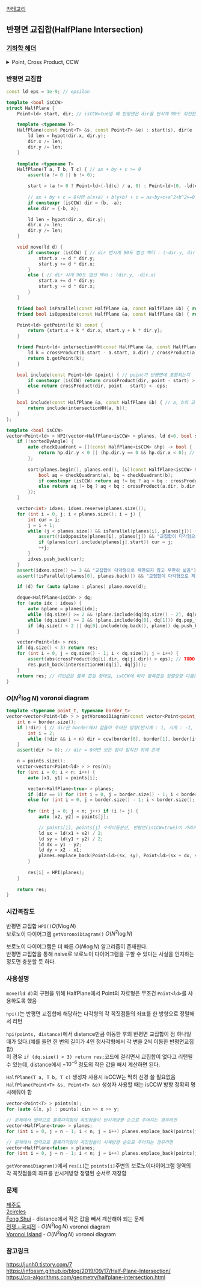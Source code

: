 [카테고리](/README.md)
## 반평면 교집합(HalfPlane Intersection)
### [기하학 헤더](/기하학/Geometry%20Header.md)
<details>
<summary>Point, Cross Product, CCW</summary>

```cpp
template <typename T>
struct Point {
    T x, y;

    Point() = default;
    Point(T x, T y) : x(x), y(y) {}
    template <typename U> Point(const Point<U> &other) : x(static_cast<T>(other.x)), y(static_cast<T>(other.y)) {}

    Point operator-(const Point &other) const { return {x - other.x, y - other.y}; }
};

template <typename T>
T crossProduct(const Point<T> &p1, const Point<T> &p2) {
    return (p1.x * p2.y - p2.x * p1.y);
}

template <typename T>
int ccw(const Point<T> &p1, const Point<T> &p2, const Point<T> &p3) { // -1 : 시계, 0 : 일직선, 1 : 반시계
    T cp = crossProduct(p2 - p1, p3 - p1);
    return (cp > 0) - (cp < 0);
}
```
</details>

### 반평면 교집합
```cpp
const ld eps = 1e-9; // epsilon

template <bool isCCW>
struct HalfPlane {
    Point<ld> start, dir; // isCCW=tue일 때 반평면은 dir을 반시계 90도 회전한 방향(dir 왼쪽)에 위치

    template <typename T>
    HalfPlane(const Point<T> &s, const Point<T> &e) : start(s), dir(e - s) {
        ld len = hypot(dir.x, dir.y);
        dir.x /= len;
        dir.y /= len;
    }
    
    template <typename T>
    HalfPlane(T a, T b, T c) { // ax + by + c >= 0
        assert(a != 0 || b != 0);

        start = (a != 0 ? Point<ld>(-ld(c) / a, 0) : Point<ld>(0, -ld(c) / b));
        
        // ax + by + c = 0이면 a(x+a) + b(y+b) + c = ax+by+c+a^2+b^2>=0 이므로 (a, b)쪽이 반평면 방향이 되어야 함
        if constexpr (isCCW) dir = {b, -a};
        else dir = {-b, a};

        ld len = hypot(dir.x, dir.y);
        dir.x /= len;
        dir.y /= len;
    }

    void move(ld d) {
        if constexpr (isCCW) { // dir 반시계 90도 법선 벡터 : (-dir.y, dir.x)
            start.x -= d * dir.y;
            start.y += d * dir.x;
        }
        else { // dir 시계 90도 법선 벡터 : (dir.y, -dir.x)
            start.x += d * dir.y;
            start.y -= d * dir.x;
        }
    }

    friend bool isParallel(const HalfPlane &a, const HalfPlane &b) { return abs(crossProduct(a.dir, b.dir)) < eps; }
    friend bool isOpposite(const HalfPlane &a, const HalfPlane &b) { return (a.dir.x * b.dir.x + a.dir.y * b.dir.y) < -eps; }

    Point<ld> getPoint(ld k) const {
        return {start.x + k * dir.x, start.y + k * dir.y};
    }

    friend Point<ld> intersectionHH(const HalfPlane &a, const HalfPlane &b) { // assert (!isParallel(a, b))일 때만 호출 됨
        ld k = crossProduct(b.start - a.start, a.dir) / crossProduct(a.dir, b.dir);
        return b.getPoint(k);
    }

    bool include(const Point<ld> &point) { // point가 반평면에 포함되는지
        if constexpr (isCCW) return crossProduct(dir, point - start) > eps;
        else return crossProduct(dir, point - start) < -eps;
    }

    bool include(const HalfPlane &a, const HalfPlane &b) { // a, b의 교점이 반평면에 포함되는지
        return include(intersectionHH(a, b));
    }
};

template <bool isCCW>
vector<Point<ld> > HPI(vector<HalfPlane<isCCW> > planes, ld d=0, bool sortedByAngle=false) { // 반평면들을 각각 거리 d만큼 움직였을 때 교집합
    if (!sortedByAngle) {
        auto checkQuadrant = [](const HalfPlane<isCCW> &hp) -> bool {
            return hp.dir.y < 0 || (hp.dir.y == 0 && hp.dir.x < 0); // PI <= atan2(dir) < 2 * PI
        };        
        
        sort(planes.begin(), planes.end(), [&](const HalfPlane<isCCW> &a, const HalfPlane<isCCW> &b) {
            bool aq = checkQuadrant(a), bq = checkQuadrant(b);
            if constexpr (isCCW) return aq != bq ? aq < bq : crossProduct(a.dir, b.dir) > 0;
            else return aq != bq ? aq < bq : crossProduct(a.dir, b.dir) < 0;
        });
    }

    vector<int> idxes; idxes.reserve(planes.size());
    for (int i = 0, j; i < planes.size(); i = j) {
        int cur = i;
        j = i + 1;
        while (j < planes.size() && isParallel(planes[i], planes[j])) {
            assert(!isOpposite(planes[i], planes[j]) && "교집합이 다각형으로 제한되지 않고 무한히 넓음");
            if (planes[cur].include(planes[j].start)) cur = j;
            ++j;
        }
        idxes.push_back(cur);
    }
    assert(idxes.size() >= 3 && "교집합이 다각형으로 제한되지 않고 무한히 넓음");
    assert(!isParallel(planes[0], planes.back()) && "교집합이 다각형으로 제한되지 않고 무한히 넓음");

    if (d) for (auto &plane : planes) plane.move(d);

    deque<HalfPlane<isCCW> > dq;
    for (auto idx : idxes) {
        auto &plane = planes[idx];
        while (dq.size() >= 2 && !plane.include(dq[dq.size() - 2], dq[dq.size() - 1])) dq.pop_back();
        while (dq.size() >= 2 && !plane.include(dq[0], dq[1])) dq.pop_front();
        if (dq.size() < 2 || dq[0].include(dq.back(), plane)) dq.push_back(plane);
    }

    vector<Point<ld> > res;
    if (dq.size() < 3) return res;
    for (int i = 0, j = dq.size() - 1; i < dq.size(); j = i++) {
        assert(abs(crossProduct(dq[i].dir, dq[j].dir)) > eps); // TODO 이 줄 그냥 지울까?
        res.push_back(intersectionHH(dq[i], dq[j]));
    }
    return res; // 리턴값은 볼록 껍질 형태임, isCCW에 따라 볼록껍질 정렬방향 다름(isCCW=true면 반시계방향정렬, isCCW=false면 시계방향정렬)
}
```
### $O(N^2 \log{N})$ voronoi diagram
```cpp
template <typename point_t, typename border_t>
vector<vector<Point<ld> > > getVoronoiDiagram(const vector<Point<point_t> > &points, const vector<Point<border_t> > &border, int dir=0) { // border은 시계/반시계 중 한 방향으로 정렬되있어야 함
    int n = border.size();
    if (!dir) { // dir은 border에서 점들이 주어진 방향(반시계 : 1, 시계 : -1, 모르는 경우(default) : 0)   
        int i = 2;
        while (!dir && i < n) dir = ccw(border[0], border[1], border[i++]);
    }
    assert(dir != 0); // dir = 0이면 모든 점이 일직선 위에 존재

    n = points.size();
    vector<vector<Point<ld> > > res(n);
    for (int i = 0; i < n; i++) {
        auto [x1, y1] = points[i];

        vector<HalfPlane<true> > planes;
        if (dir == 1) for (int i = 0, j = border.size() - 1; i < border.size(); j = i++) planes.emplace_back(border[j], border[i]);
        else for (int i = 0, j = border.size() - 1; i < border.size(); j = i++) planes.emplace_back(border[i], border[j]);
        
        for (int j = 0; j < n; j++) if (i != j) {
            auto [x2, y2] = points[j];

            // points[i], points[j] 수직이등분선, 반평면(isCCW=true)이 가리키는 영역은 points[i]가 되어야 함
            ld sx = ld(x1 + x2) / 2;
            ld sy = ld(y1 + y2) / 2;
            ld dx = y1 - y2;
            ld dy = x2 - x1;
            planes.emplace_back(Point<ld>(sx, sy), Point<ld>(sx + dx, sy + dy));
        }
        
        res[i] = HPI(planes);
    }
    
    return res;
}
```
### 시간복잡도
반평면 교집합 `HPI()`$O(N \log{N})$   
보로노이 다이어그램 `getVoronoiDiagram()` $O(N^2 \log{N})$   

보로노이 다이어그램은 더 빠른 $O(N \log{N})$ 알고리즘이 존재한다.   
반평면 교집합을 통해 naive로 보로노이 다이어그램을 구할 수 있다는 사실을 인지하는 정도면 충분할 듯 하다.   

### 사용설명
`move(ld d)`의 구현을 위해 HalfPlane에서 Point의 자료형은 무조건 `Point<ld>`를 사용하도록 했음   

`hpi()`는 반평면 교집합에 해당하는 다각형의 각 꼭짓점들의 좌표를 한 방향으로 정렬해서 리턴   

`hpi(points, distance)`에서 distance만큼 이동한 후의 반평면 교집합이 점 하나일 때가 있다.(예를 들면 한 변의 길이가 4인 정사각형에서 각 변을 2씩 이동한 반평면교집합)   
이 경우 `if (dq.size() < 3) return res;`코드에 걸리면서 교집합이 없다고 리턴될 수 있는데, distance에서 $-10^{-6}$ 정도의 작은 값을 빼서 계산하면 된다.   

`HalfPlane(T a, T b, T c)` 생성자 사용시 isCCW는 딱히 신경 쓸 필요없음   
`HalfPlane(Point<T> &s, Point<T> &e)` 생성자 사용할 때는 isCCW 방향 정확히 명시해줘야 함   

```cpp
vector<Point<T> > points(n);
for (auto &[x, y] : points) cin >> x >> y;

// 문제에서 입력으로 볼록다각형의 꼭짓점들이 반시계방향 순으로 주어지는 경우라면
vector<HalfPlane<true> > planes;
for (int i = 0, j = n - 1; i < n; j = i++) planes.emplace_back(points[j], points[i]); 

// 문제에서 입력으로 볼록다각형의 꼭짓점들이 시계방향 순으로 주어지는 경우라면
vector<HalfPlane<false> > planes;
for (int i = 0, j = n - 1; i < n; j = i++) planes.emplace_back(points[j], points[i]); 
```

`getVoronoiDiagram()`에서 `res[i]`는 `points[i]`주변의 보로노이다이어그램 영역의 각 꼭짓점들의 좌표를 반시계방향 정렬된 순서로 저장함   

### 문제
[제주도](https://www.acmicpc.net/problem/3903)   
[2circles](https://www.acmicpc.net/problem/5255)   
[Feng Shui](https://www.acmicpc.net/problem/3620) - distance에서 작은 값을 빼서 계산해야 되는 문제   
[전쟁 - 국지전](https://www.acmicpc.net/problem/1288) - $O(N^2 \log{N})$ voronoi diagram   
[Voronoi Island](https://www.acmicpc.net/problem/22619) - $O(N^2 \log{N})$ voronoi diagram   

### 참고링크
https://junh0.tistory.com/7   
https://infossm.github.io/blog/2019/09/17/Half-Plane-Intersection/   
https://cp-algorithms.com/geometry/halfplane-intersection.html   
